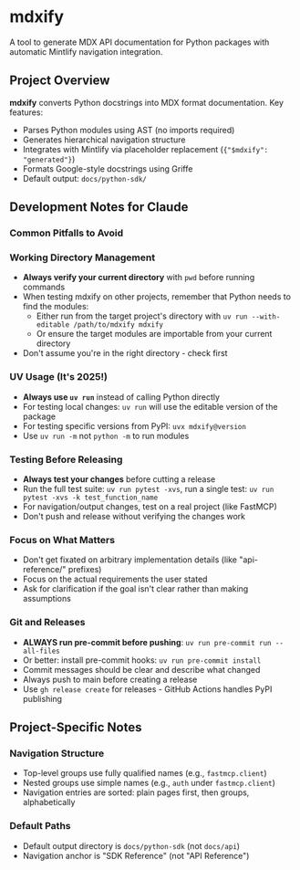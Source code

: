 # mdxify

A tool to generate MDX API documentation for Python packages with automatic Mintlify navigation integration.

## Project Overview

**mdxify** converts Python docstrings into MDX format documentation. Key features:
- Parses Python modules using AST (no imports required)
- Generates hierarchical navigation structure
- Integrates with Mintlify via placeholder replacement (`{"$mdxify": "generated"}`)
- Formats Google-style docstrings using Griffe
- Default output: `docs/python-sdk/`

## Development Notes for Claude

### Common Pitfalls to Avoid

### Working Directory Management
- **Always verify your current directory** with `pwd` before running commands
- When testing mdxify on other projects, remember that Python needs to find the modules:
  - Either run from the target project's directory with `uv run --with-editable /path/to/mdxify mdxify`
  - Or ensure the target modules are importable from your current directory
- Don't assume you're in the right directory - check first

### UV Usage (It's 2025!)
- **Always use `uv run`** instead of calling Python directly
- For testing local changes: `uv run` will use the editable version of the package
- For testing specific versions from PyPI: `uvx mdxify@version`
- Use `uv run -m` not `python -m` to run modules

### Testing Before Releasing
- **Always test your changes** before cutting a release
- Run the full test suite: `uv run pytest -xvs`, run a single test: `uv run pytest -xvs -k test_function_name`
- For navigation/output changes, test on a real project (like FastMCP)
- Don't push and release without verifying the changes work

### Focus on What Matters
- Don't get fixated on arbitrary implementation details (like "api-reference/" prefixes)
- Focus on the actual requirements the user stated
- Ask for clarification if the goal isn't clear rather than making assumptions

### Git and Releases
- **ALWAYS run pre-commit before pushing**: `uv run pre-commit run --all-files`
- Or better: install pre-commit hooks: `uv run pre-commit install`
- Commit messages should be clear and describe what changed
- Always push to main before creating a release
- Use `gh release create` for releases - GitHub Actions handles PyPI publishing

## Project-Specific Notes

### Navigation Structure
- Top-level groups use fully qualified names (e.g., `fastmcp.client`)
- Nested groups use simple names (e.g., `auth` under `fastmcp.client`)
- Navigation entries are sorted: plain pages first, then groups, alphabetically

### Default Paths
- Default output directory is `docs/python-sdk` (not `docs/api`)
- Navigation anchor is "SDK Reference" (not "API Reference")